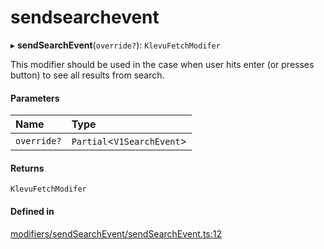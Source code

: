 # sendsearchevent
      
▸ **sendSearchEvent**(`override?`): `KlevuFetchModifer`

This modifier should be used in the case when user hits enter (or presses button) to see
all results from search.

#### Parameters

| Name | Type |
| :------ | :------ |
| `override?` | `Partial`<`V1SearchEvent`\> |

#### Returns

`KlevuFetchModifer`

#### Defined in

[modifiers/sendSearchEvent/sendSearchEvent.ts:12](https://github.com/klevultd/frontend-sdk/blob/492d3760/packages/klevu-core/src/modifiers/sendSearchEvent/sendSearchEvent.ts#L12)

